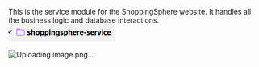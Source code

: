 This is the service module for the ShoppingSphere website. It handles all the business logic and database interactions.
![img.png](img.png)

![Uploading image.png…]()
